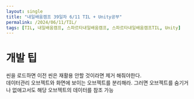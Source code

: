 ```yaml
---
layout: single
title: "내일배움캠프 39일차 6/11 TIL + Unity공부"
permalink: /2024/06/11/TIL/
tags: [TIL, 내일배움캠프, 스파르타내일배움캠프, 스파르타내일배움캠프TIL, Unity]
---
```


# 개발 팁
씬을 로드하면 이전 씬은 재활용 안할 것이라면 제거 해줘야한다.  
데이터관리 오브젝트와 화면에 보이는 오브젝트를 분리해라. 그러면 오브젝트를 숨기거나 없애고서도 해당 오브젝트의 데이터를 참조 가능  
